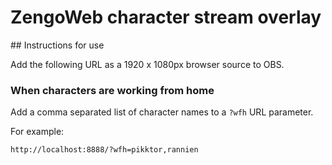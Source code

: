 # ZengoWeb character stream overlay

## Instructions for use

Add the following URL as a 1920 x 1080px browser source to OBS.

### When characters are working from home

Add a comma separated list of character names to a `?wfh` URL parameter.

For example:

```text
http://localhost:8888/?wfh=pikktor,rannien
```
